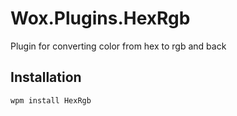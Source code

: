 # Wox.Plugins.HexRgb

Plugin for converting color from hex to rgb and back

## Installation

`wpm install HexRgb`
